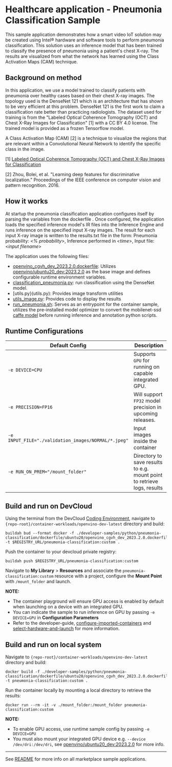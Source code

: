 # Healthcare application - Pneumonia Classification Sample

This sample application demonstrates how a smart video IoT solution may be created using Intel® hardware and software tools to perform pneumonia classification. This solution uses an inference model that has been trained to classify the presence of pneumonia using a patient's chest X-ray. The results are visualized from what the network has learned using the Class Activation Maps (CAM) technique.

## Background on method

In this application, we use a model trained to classify patients with pneumonia over healthy cases based on their chest X-ray images. The topology used is the DenseNet 121 which is an architecture that has shown to be very efficient at this problem. DenseNet 121 is the first work to claim a classification rate better than practicing radiologists. The dataset used for training is from the "Labeled Optical Coherence Tomography (OCT) and Chest X-Ray Images for Classification" [1] with a CC BY 4.0 license. The trained model is provided as a frozen Tensorflow model.

A Class Activation Map (CAM) [2] is a technique to visualize the regions that are relevant within a Convolutional Neural Network to identify the specific class in the image.

[1] [Labeled Optical Coherence Tomography (OCT) and Chest X-Ray Images for Classification](https://data.mendeley.com/datasets/rscbjbr9sj/2) 

[2] Zhou, Bolei, et al. "Learning deep features for discriminative localization." Proceedings of the IEEE conference on computer vision and pattern recognition. 2016.

## How it works
At startup the pneumonia classification application configures itself by parsing the variables from the dockerfile . Once configured, the application loads the specified inference model's IR files into the Inference Engine and runs inference on the specified input X-ray images. The result for each input X-ray image is written to the results.txt file in the form: Pneumonia probability: <*% probability*>, Inference performed in <*time*>, Input file: <*input filename*>

The application uses the following files: 

* [openvino_cgvh_dev_2023.2.0.dockerfile](dockerfile/ubuntu20/openvino_cgvh_dev_2023.2.0.dockerfile): Utilizes [openvino/ubuntu20_dev:2023.2.0](https://hub.docker.com/r/openvino/ubuntu20_dev) as the base image and defines configurable runtime environment variables.
* [classification_pneumonia.py](classification_pneumonia.py): run classification using the DenseNet model.
* [utils.py}(utils.py): Provides image transform utilities 
* [utils_image.py](utils_image.py): Provides code to display the results 
* [run_pneumonia.sh](run_pneumonia.sh): Serves as an entrypoint for the container sample, utilizes the pre-installed model optimizer to convert the mobilenet-ssd [caffe model](resources/worker_safety_mobilenet.caffemodel) before running inference and annotation python scripts.


## Runtime Configurations
| Default Config | Description |
| --- | --- |
| ``-e DEVICE=CPU`` | Supports ``GPU`` for running on capable integrated GPU. |
| ``-e PRECISION=FP16`` | Will support ``FP32`` model precision in upcoming releases. |
| ``-e INPUT_FILE="./validation_images/NORMAL/*.jpeg"`` | Input images inside the container | 
| ``-e RUN_ON_PREM="/mount_folder"`` | Directory to save results to e.g. mount point to retrieve logs, results |

## Build and run on DevCloud
Using the terminal from the DevCloud [Coding Environment](https://www.intel.com/content/www/us/en/develop/documentation/devcloud-containers/top/index/build-containers-from-terminal.html), navigate to `{repo-root}/container-workloads/openvino-dev-latest` directory and build:
```
buildah bud --format docker -f ./developer-samples/python/pneumonia-classification/dockerfile/ubuntu20/openvino_cgvh_dev_2023.2.0.dockerfile -t $REGISTRY_URL/pneumonia-classification:custom .
```

Push the container to your devcloud private registry:
```
buildah push $REGISTRY_URL/pneumonia-classification:custom
```

Navigate to **My Library** > **Resources** and associate the ``pneumonia-classification:custom`` resource with a project, configure the **Mount Point** with ``/mount_folder`` and launch.

**NOTE:** 
* The container playground will ensure GPU access is enabled by default when launching on a device with an integrated GPU. 
* You can indicate the sample to run inference on GPU by passing ``-e DEVICE=GPU`` in **Configuration Parameters**
* Refer to the developer-guide, [configure-imported-containers](https://www.intel.com/content/www/us/en/develop/documentation/devcloud-containers/top/index-2/configure-imported-containers.html)
and [select-hardware-and-launch](https://www.intel.com/content/www/us/en/develop/documentation/devcloud-containers/top/index-2/select-hardware-and-launch.html) for more information.


## Build and run on local system
Navigate to `{repo-root}/container-workloads/openvino-dev-latest` directory and build:
```
docker build -f ./developer-samples/python/pneumonia-classification/dockerfile/ubuntu20/openvino_cgvh_dev_2023.2.0.dockerfile -t pneumonia-classification:custom .
```

Run the container locally by mounting a local directory to retrieve the results:
```
docker run --rm -it -v ./mount_folder:/mount_folder pneumonia-classification:custom
```
**NOTE:** 
* To enable GPU access, use runtime sample config by passing ``-e DEVICE=GPU``
* You must also mount your integrated GPU device e.g.  ``--device /dev/dri:/dev/dri``, see [openvino/ubuntu20_dev:2023.2.0](https://hub.docker.com/r/openvino/ubuntu20_dev) for more info.


---
See [README](../../../../../README.md) for more info on all marketplace sample applications.
